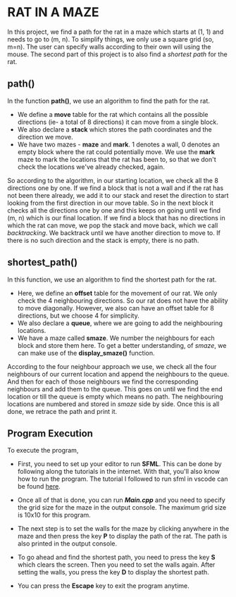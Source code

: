 # RAT IN A MAZE

In this project, we find a path for the rat in a maze which starts at (1, 1) and needs to go to (m, n). To simplify things, we only use a square grid (so, m=n). The user can specify walls according to their own will using the mouse. The second part of this project is to also find a _shortest path_ for the rat.

## path()

In the function **path()**, we use an algorithm to find the path for the rat.

- We define a **move** table for the rat which contains all the possible directions (ie- a total of 8 directions) it can move from a single block.
- We also declare a **stack** which stores the path coordinates and the direction we move.
- We have two mazes - **maze** and **mark**. 1 denotes a wall, 0 denotes an empty block where the rat could potentially move. We use the **mark** maze to mark the locations that the rat has been to, so that we don't check the locations we've already checked, again.

So according to the algorithm, in our starting location, we check all the 8 directions one by one. If we find a block that is not a wall and if the rat has not been there already, we add it to our stack and reset the direction to start looking from the first direction in our move table. So in the next block it checks all the directions one by one and this keeps on going until we find (m, n) which is our final location. If we find a block that has no directions in which the rat can move, we pop the stack and move back, which we call _backtracking_. We backtrack until we have another direction to move to. If there is no such direction and the stack is empty, there is no path.

## shortest_path()

In this function, we use an algorithm to find the shortest path for the rat.

- Here, we define an **offset** table for the movement of our rat. We only check the 4 neighbouring directions. So our rat does not have the ability to move diagonally. However, we also can have an offset table for 8 directions, but we choose 4 for simplicity.
- We also declare a **queue**, where we are going to add the neighbouring locations.
- We have a maze called **smaze**. We number the neighbours for each block and store them here. To get a better understanding, of _smaze_, we can make use of the **display_smaze()** function.

According to the four neighbour approach we use, we check all the four neighbours of our current location and append the neighbours to the queue. And then for each of those neighbours we find the corresponding neighbours and add them to the queue. This goes on until we find the end location or till the queue is empty which means no path. The neighbouring locations are numbered and stored in _smaze_ side by side. Once this is all done, we retrace the path and print it.

## Program Execution

To execute the program,

- First, you need to set up your editor to run **SFML**. This can be done by following along the tutorials in the internet. With that, you'll also know how to run the program. The tutorial I followed to run sfml in vscode can be found [here](https://www.youtube.com/watch?v=mqH-EnR0N6A).
- Once all of that is done, you can run _**Main.cpp**_ and you need to specify the grid size for the maze in the output console. The maximum grid size is 10x10 for this program.

- The next step is to set the walls for the maze by clicking anywhere in the maze and then press the key **P** to display the path of the rat. The path is also printed in the output console.
- To go ahead and find the shortest path, you need to press the key **S** which clears the screen. Then you need to set the walls again. After setting the walls, you press the key **D** to display the shortest path.
- You can press the **Escape** key to exit the program anytime.

